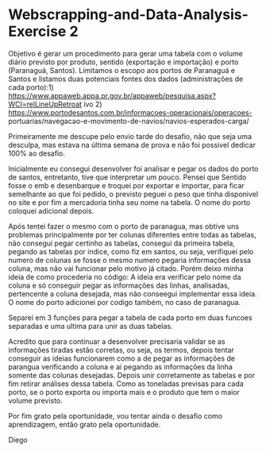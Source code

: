 # Webscrapping-and-Data-Analysis-Exercise 2
 Objetivo é gerar um procedimento para gerar uma tabela com o volume diário previsto por produto, sentido (exportação e importação) e porto (Paranaguá, Santos). Limitamos o escopo aos portos de Paranaguá e Santos e listamos duas potenciais fontes dos dados (administrações de cada porto):1) https://www.appaweb.appa.pr.gov.br/appaweb/pesquisa.aspx?WCI=relLineUpRetroat ivo  2) https://www.portodesantos.com.br/informacoes-operacionais/operacoes- portuarias/navegacao-e-movimento-de-navios/navios-esperados-carga/


 Primeiramente me descupe pelo envio tarde do desafio, não que seja uma desculpa, mas estava na última semana de prova e não foi possivel dedicar 100% ao desafio.

 Inicialmente eu consegui desenvolver foi analisar e pegar os dados do porto de santos, entretanto, tive que interpretar um pouco. Pensei que Sentido fosse o emb e desenbarque  e troquei por exportar e importar, para ficar semelhante ao que foi pedido, o previsto peguei o peso que tinha disponivel no site e por fim a mercadoria tinha seu nome na tabela. O nome do porto coloquei adicional depois. 
 
 Após tentei fazer o mesmo com o porto de paranagua, mas obtive uns problemas principalmente por ter colunas diferentes entre todas as tabelas, não consegui pegar certinho as tabelas, consegui da primeira tabela, pegando as tabelas por indice, como fiz em santos, ou seja, verifiquei pelo numero de colunas se fosse o mesmo numero pegaria informações dessa coluna, mas não vai funcionar pelo motivo já citado. Porém deixo minha ideia de como procederia no código: A ideia era verificar pelo nome da coluna e só conseguir pegar as informações das linhas, analisadas, pertencente a coluna desejada, mas não conseegui implementar essa ideia. O nome do porto adicionei por codigo também, no caso de paranagua.

Separei em 3 funções para pegar a tabela de cada porto em duas funcoes separadas e uma ultima para unir as
duas tabelas.

Acredito que para continuar a desenvolver precisaria validar se as informações tiradas estão corretas, ou seja, os termos, depois tentar conseguir as ideias funcionarem como a de pegar as informações de parangua verificando a coluna e ai pegando as informações da linha somente das colunas desejadas. Depois unir corretamente as tabelas e por fim retirar análises dessa tabela. Como as toneladas previsas para cada porto, 
se o porto exporta ou importa mais e o produto que tem o maior volume previsto.

Por fim grato pela oportunidade, 
vou tentar ainda o desafio como aprendizagem, então grato pela oportunidade.

Diego
